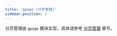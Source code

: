 ```yaml
---
title: 'gpage (分页管理)'
sidebar_position: 3
---
```


分页管理由 `gpage` 模块实现，具体请参考 [分页管理](output/goframe-v1.15-md/WEB服务开发/分页管理) 章节。